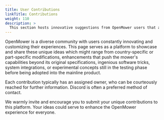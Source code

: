 ```yaml
---
title: User Contributions
linkTitle: Contributions
weight: 110
description: >
  This section hosts innovative suggestions from OpenMower users that are currently not included in the standard package.
---
```


OpenMower is a diverse community with users constantly innovating and customizing their experiences. This page serves as a platform to showcase and share these unique ideas which might range from country-specific or part-specific modifications, enhancements that push the mower's capabilities beyond its original specifications, ingenious software tricks, system integrations, or experimental concepts still in the testing phase before being adopted into the mainline product.

Each contribution typically has an assigned owner, who can be courteously reached for further information. Discord is often a preferred method of contact.

We warmly invite and encourage you to submit your unique contributions to this platform. Your ideas could serve to enhance the OpenMower experience for everyone.

